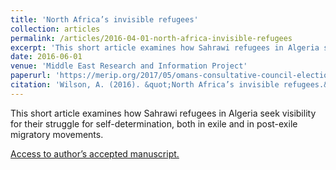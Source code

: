 ```yaml
---
title: 'North Africa’s invisible refugees'
collection: articles
permalink: /articles/2016-04-01-north-africa-invisible-refugees
excerpt: 'This short article examines how Sahrawi refugees in Algeria seek visibility for their struggle for self-determination, both in exile and in post-exile migratory movements.'
date: 2016-06-01
venue: 'Middle East Research and Information Project'
paperurl: 'https://merip.org/2017/05/omans-consultative-council-elections/'
citation: 'Wilson, A. (2016). &quot;North Africa’s invisible refugees.&quot; <i>Middle East Research and Information Project 278, pp. 36-39.</i>.'
---
```

This short article examines how Sahrawi refugees in Algeria seek visibility for their struggle for self-determination, both in exile and in post-exile migratory movements.

[Access to author’s accepted manuscript.](http://sro.sussex.ac.uk/id/eprint/75607/1/Wilson%20radicalism%20and%20revolutionary%20state%20power%202018%20accepted%20version.pdf)